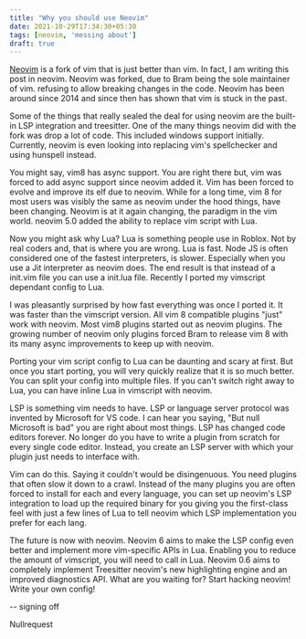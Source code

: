 ```yaml
---
title: "Why you should use Neovim"
date: 2021-10-29T17:34:30+05:30
tags: [neovim, 'messing about']
draft: true
---
```


[Neovim](neovim.io/) is a fork of vim that is just better than vim. In fact, I am writing this post in neovim. Neovim was forked, due to Bram being the sole maintainer of vim. refusing to allow breaking changes in the code. Neovim has been around since 2014 and since then has shown that vim is stuck in the past. 
 
Some of the things that really sealed the deal for using neovim are the built-in LSP integration and treesitter. One of the many things neovim did with the fork was drop a lot of code. This included windows support initially. Currently, neovim is even looking into replacing vim's spellchecker and using
 hunspell instead. 
 
You might say, vim8 has async support. You are right there but, vim was forced to add async support since neovim added it. Vim has been forced to evolve and improve its
elf due to neovim. While for a long time, vim 8 for most users was visibly the same as neovim under the hood things, have been changing. Neovim is at it again changing, the paradigm in the vim world. neovim 5.0 added the ability to replace vim script with Lua. 
 
Now you might ask why Lua? Lua is something people use in Roblox. Not by real coders and, that is where you are wrong. Lua is fast. Node JS is often considered one of the fastest interpreters, is slower. Especially when you use a Jit interpreter as neovim does. The end result is that instead of a init.vim file you can use a init.lua file. Recently I ported my vimscript dependant config to Lua. 
 
I was pleasantly surprised by how fast everything was once I ported it. It was faster than the vimscript version. All vim 8 compatible plugins "just" work with neovim. Most vim8 plugins started out as neovim plugins. The growing number of neovim only plugins forced Bram to release vim 8 with its many async improvements to keep up with neovim. 
 
Porting your vim script config to Lua can be daunting and scary at first. But once you start porting, you will very quickly realize that it is so much better. You can split your config into multiple files. If you can't switch right away to Lua, you can have inline Lua in vimscript with neovim. 
 
LSP is something vim needs to have. LSP or language server protocol was invented by Microsoft for VS code. I can hear you saying, "But null Microsoft is bad" you are right about most things. LSP has changed code editors forever. No longer do you have to write a plugin from scratch for every single code editor. Instead, you create an LSP server with which your plugin just needs to interface with. 
 
Vim can do this. Saying it couldn't would be disingenuous. You need plugins that often slow it down to a crawl. Instead of the many plugins you are often forced to install for each and every language, you can set up neovim's LSP integration to load up the required binary for you giving you the first-class feel with just a few lines of Lua to tell neovim which LSP implementation you prefer for each lang. 
 
The future is now with neovim. Neovim 6 aims to make the LSP config even better and implement more vim-specific APIs in Lua.   Enabling you to reduce the amount of vimscript, you will need to call in Lua. Neovim 0.6 aims to completely implement Treesitter neovim's new highlighting engine and an improved diagnostics API. What are you waiting for? Start hacking neovim! Write your own config!

-- signing off

Nullrequest

